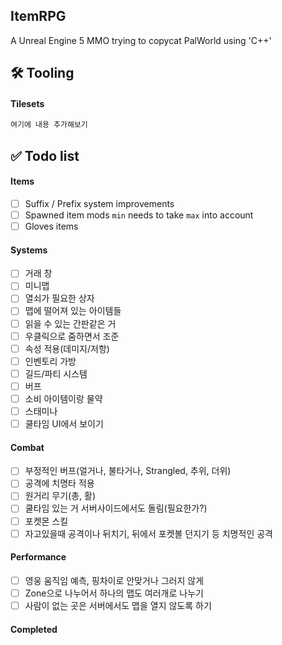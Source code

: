 ## ItemRPG

A Unreal Engine 5 MMO trying to copycat PalWorld using 'C++'

## 🛠️ Tooling

#### Tilesets


```bash
여기에 내용 추가해보기
```

## ✅ Todo list

#### Items

- [ ] Suffix / Prefix system improvements
- [ ] Spawned item mods `min` needs to take `max` into account
- [ ] Gloves items

#### Systems 

- [ ] 거래 창
- [ ] 미니맵
- [ ] 열쇠가 필요한 상자
- [ ] 맵에 떨어져 있는 아이템들
- [ ] 읽을 수 있는 간판같은 거
- [ ] 우클릭으로 줌하면서 조준
- [ ] 속성 적용(데미지/저항)
- [ ] 인벤토리 가방
- [ ] 길드/파티 시스템
- [ ] 버프
- [ ] 소비 아이템이랑 물약
- [ ] 스태미나
- [ ] 쿨타임 UI에서 보이기

#### Combat

- [ ] 부정적인 버프(얼거나, 불타거나, Strangled, 추위, 더위)
- [ ] 공격에 치명타 적용
- [ ] 원거리 무기(총, 활)
- [ ] 쿨타임 있는 거 서버사이드에서도 돌림(필요한가?)
- [ ] 포켓몬 스킬
- [ ] 자고있을때 공격이나 뒤치기, 뒤에서 포켓볼 던지기 등 치명적인 공격

#### Performance

- [ ] 영웅 움직임 예측, 핑차이로 안맞거나 그러지 않게
- [ ] Zone으로 나누어서 하나의 맵도 여러개로 나누기
- [ ] 사람이 없는 곳은 서버에서도 맵을 열지 않도록 하기

#### Completed

